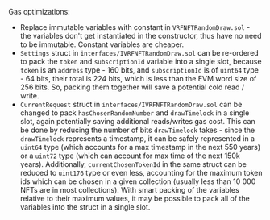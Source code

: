 Gas optimizations:
* Replace immutable variables with constant in `VRFNFTRandomDraw.sol` - the variables don't get instantiated in the constructor, thus have no need to be immutable. Constant variables are cheaper.
* `Settings` struct in `interfaces/IVRFNFTRandomDraw.sol` can be re-ordered to pack the `token` and `subscriptionId` variable into a single slot, because `token` is an `address` type - 160 bits, and `subscriptionId` is of `uint64` type - 64 bits, their total is 224 bits, which is less than the EVM word size of 256 bits. So, packing them together will save a potential cold read / write. 
* `CurrentRequest` struct in `interfaces/IVRFNFTRandomDraw.sol` can be changed to pack `hasChosenRandomNumber` and `drawTimelock` in a single slot, again potentially saving additional reads/writes gas cost. This can be done by reducing the number of bits `drawTimelock` takes - since the `drawTimelock` represents a timestamp, it can be safely represented in a `uint64` type (which accounts for a max timestamp in the next 550 years) or a `uint72` type (which can account for max time of the next 150k years). Additionally, `currentChosenTokenId` in the same struct can be reduced to `uint176` type or even less, accounting for the maximum token ids which can be chosen in a given collection (usually less than 10 000 NFTs are in most collections). With smart packing of the variables relative to their maximum values, it may be possible to pack all of the variables into the struct in a single slot.